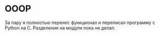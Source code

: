 # OOOP
За пару я полностью перенес функционал и переписал программу с Python на C. 
Разделения на модули пока не делал.
